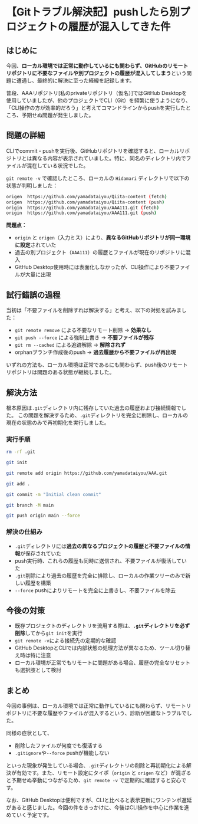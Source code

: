 # 【Gitトラブル解決記】pushしたら別プロジェクトの履歴が混入してきた件

## はじめに
今回、**ローカル環境では正常に動作しているにも関わらず、GitHubのリモートリポジトリに不要なファイルや別プロジェクトの履歴が混入してしまう**という問題に遭遇し、最終的に解決に至った経緯を記録します。

普段、AAAリポジトリ[私のprivateリポジトリ（仮名）]ではGitHub Desktopを使用していましたが、他のプロジェクトでCLI（Git）を頻繁に使うようになり、「CLI操作の方が効率的だろう」と考えてコマンドラインからpushを実行したところ、予期せぬ問題が発生しました。



## 問題の詳細

CLIでcommit・pushを実行後、GitHubリポジトリを確認すると、ローカルリポジトリとは異なる内容が表示されていました。特に、同名のディレクトリ内でファイルが混在している状況でした。

`git remote -v` で確認したところ、ローカルの `Hidamari` ディレクトリで以下の状態が判明しました：

```bash
origen  https://github.com/yamadataiyou/Qiita-content (fetch)
origen  https://github.com/yamadataiyou/Qiita-content (push)
origin  https://github.com/yamadataiyou/AAA111.git (fetch)
origin  https://github.com/yamadataiyou/AAA111.git (push)
```

**問題点：**
* `origin` と `origen`（入力ミス）により、**異なるGitHubリポジトリが同一環境に設定**されていた
* 過去の別プロジェクト（`AAA111`）の履歴とファイルが現在のリポジトリに混入
* GitHub Desktop使用時には表面化しなかったが、CLI操作により不要ファイルが大量に出現


## 試行錯誤の過程

当初は「不要ファイルを削除すれば解決する」と考え、以下の対処を試みました：

- `git remote remove` による不要なリモート削除 → **効果なし**
- `git push --force` による強制上書き → **不要ファイルが残存**
- `git rm --cached` による追跡解除 → **解除されず**
- orphanブランチ作成後のpush → **過去履歴から不要ファイルが再出現**

いずれの方法も、ローカル環境は正常であるにも関わらず、push後のリモートリポジトリは問題のある状態が継続しました。


## 解決方法

根本原因は`.git`ディレクトリ内に残存していた過去の履歴および接続情報でした。
この問題を解決するため、`.git`ディレクトリを完全に削除し、ローカルの現在の状態のみで再初期化を実行しました。

### 実行手順

```bash
rm -rf .git

git init

git remote add origin https://github.com/yamadataiyou/AAA.git

git add .

git commit -m "Initial clean commit"

git branch -M main

git push origin main --force
```

### 解決の仕組み

* `.git`ディレクトリには**過去の異なるプロジェクトの履歴と不要ファイルの情報**が保存されていた
* push実行時、これらの履歴も同時に送信され、不要ファイルが復活していた
* `.git`削除により過去の履歴を完全に排除し、ローカルの作業ツリーのみで新しい履歴を構築
* `--force` pushによりリモートを完全に上書きし、不要ファイルを除去


## 今後の対策

* 既存プロジェクトのディレクトリを流用する際は、**`.git`ディレクトリを必ず削除**してから`git init`を実行
* `git remote -v`による接続先の定期的な確認
* GitHub DesktopとCLIでは内部状態の処理方法が異なるため、ツール切り替え時は特に注意
* ローカル環境が正常でもリモートに問題がある場合、履歴の完全なリセットも選択肢として検討



## まとめ

今回の事例は、ローカル環境では正常に動作しているにも関わらず、リモートリポジトリに不要な履歴やファイルが混入するという、診断が困難なトラブルでした。

同様の症状として、

* 削除したファイルが何度でも復活する
* `.gitignore`や`--force` pushが機能しない

といった現象が発生している場合、`.git`ディレクトリの削除と再初期化による解決が有効です。また、リモート設定にタイポ（`origin` と `origen` など）が混ざると予期せぬ挙動につながるため、`git remote -v` で定期的に確認すると安心です。

なお、GitHub Desktopは便利ですが、CLIと比べると表示更新にワンテンポ遅延があると感じました。今回の件をきっかけに、今後はCLI操作を中心に作業を進めていく予定です。